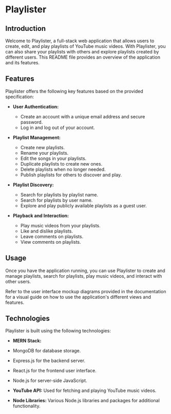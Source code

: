# Playlister

## Introduction

Welcome to Playlister, a full-stack web application that allows users to create, edit, and play playlists of YouTube music videos. With Playlister, you can also share your playlists with others and explore playlists created by different users. This README file provides an overview of the application and its features.

## Features

Playlister offers the following key features based on the provided specification:

- **User Authentication:**
  - Create an account with a unique email address and secure password.
  - Log in and log out of your account.

- **Playlist Management:**
  - Create new playlists.
  - Rename your playlists.
  - Edit the songs in your playlists.
  - Duplicate playlists to create new ones.
  - Delete playlists when no longer needed.
  - Publish playlists for others to discover and play.

- **Playlist Discovery:**
  - Search for playlists by playlist name.
  - Search for playlists by user name.
  - Explore and play publicly available playlists as a guest user.

- **Playback and Interaction:**
  - Play music videos from your playlists.
  - Like and dislike playlists.
  - Leave comments on playlists.
  - View comments on playlists.



## Usage

Once you have the application running, you can use Playlister to create and manage playlists, search for playlists, play music videos, and interact with other users.

Refer to the user interface mockup diagrams provided in the documentation for a visual guide on how to use the application's different views and features.

## Technologies

Playlister is built using the following technologies:

- **MERN Stack:**
- MongoDB for database storage.
- Express.js for the backend server.
- React.js for the frontend user interface.
- Node.js for server-side JavaScript.

- **YouTube API:** Used for fetching and playing YouTube music videos.

- **Node Libraries:** Various Node.js libraries and packages for additional functionality.

